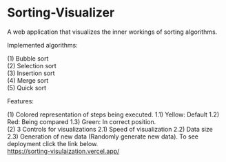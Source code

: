 # Sorting-Visualizer
A web application that visualizes the inner workings of sorting algorithms.
<br>

Implemented algorithms:

(1) Bubble sort
<br>
(2) Selection sort
<br>
(3) Insertion sort
<br>
(4) Merge sort
<br>
(5) Quick sort

Features:

(1) Colored representation of steps being executed. 1.1) Yellow: Default 1.2) Red: Being compared 1.3) Green: In  correct position.
<br>
(2) 3 Controls for visualizations 2.1) Speed of visualization 2.2) Data size 2.3) Generation of new data (Randomly generate new data).
To see deployment click the link below.
<br>
https://sorting-visulaization.vercel.app/
